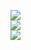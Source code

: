 <p align = 'left'>
  <img
    src="https://github-readme-stats.vercel.app/api?username=OPiressss&include_all_commits=true&theme=github_dark&show_icons=true&hide_border=true&count_private=true" />
  <br>
  <img
    src="https://github-readme-stats.vercel.app/api/top-langs/?username=OPiressss&theme=github_dark&hide_border=true&exclude_repo=IMDB-Generator" />
  <br>
 <img
    src="https://github-readme-stats.vercel.app/api/wakatime?username=OPiressss&theme=github_dark&hide_border=true" />
  <br>
</p>
<!-- 
[![Resource](https://github-readme-stats.vercel.app/api/pin/?username=OPiressss&repo=xv-dev)]([https://github.com/anuraghazra/github-readme-stats](https://github.com/OPiressss/xv-dev))

 -->
